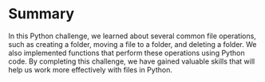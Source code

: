 # Summary

In this Python challenge, we learned about several common file operations, such as creating a folder, moving a file to a folder, and deleting a folder. We also implemented functions that perform these operations using Python code. By completing this challenge, we have gained valuable skills that will help us work more effectively with files in Python.
